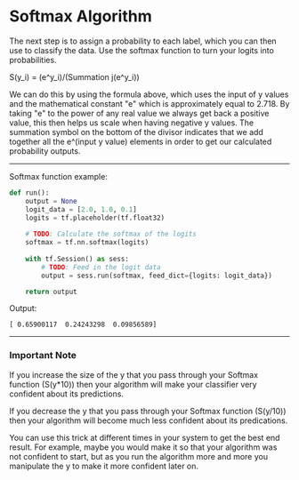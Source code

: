# Softmax Algorithm

The next step is to assign a probability to each label, which you can then use to classify the data. Use the softmax function to turn your logits into probabilities.

S(y_i) = (e^y_i)/(Summation j(e^y_i))

We can do this by using the formula above, which uses the input of y values and the mathematical constant "e" which is approximately equal to 2.718. By taking "e" to the power of any real value we always get back a positive value, this then helps us scale when having negative y values. The summation symbol on the bottom of the divisor indicates that we add together all the e^(input y value) elements in order to get our calculated probability outputs.

***

Softmax function example:

```python
def run():
    output = None
    logit_data = [2.0, 1.0, 0.1]
    logits = tf.placeholder(tf.float32)
    
    # TODO: Calculate the softmax of the logits
    softmax = tf.nn.softmax(logits)
    
    with tf.Session() as sess:
        # TODO: Feed in the logit data
        output = sess.run(softmax, feed_dict={logits: logit_data})

    return output
```

Output:

```
[ 0.65900117  0.24243298  0.09856589]
```

***

### Important Note

If you increase the size of the y that you pass through your Softmax function (S(y*10)) then your algorithm will make your classifier very confident about its predictions.

If you decrease the y that you pass through your Softmax function (S(y/10)) then your algorithm will become much less confident about its predications.

You can use this trick at different times in your system to get the best end result. For example, maybe you would make it so that your algorithm was not confident to start, but as you run the algorithm more and more you manipulate the y to make it more confident later on.
